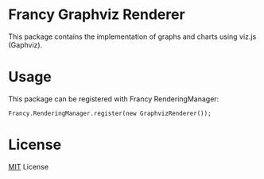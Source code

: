 # Francy Graphviz Renderer

This package contains the implementation of graphs and charts using viz.js (Gaphviz).

# Usage

This package can be registered with Francy RenderingManager:

```
Francy.RenderingManager.register(new GraphvizRenderer());
```

# License

[MIT](LICENSE) License

